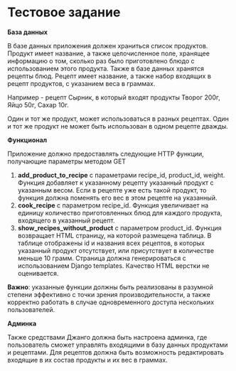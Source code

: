 # Тестовое задание

<div>
<p>
<b>База данных</b>
</p>

<p>
В базе данных приложения должен храниться список продуктов.
Продукт имеет название, а также целочисленное поле, хранящее информацию о том, 
сколько раз было приготовлено блюдо с использованием этого продукта. 
Также в базе данных хранятся рецепты блюд. 
Рецепт имеет название, а также набор входящих в рецепт продуктов, с указанием веса в граммах.
</p>

<p>
Например - рецепт Сырник, в который входят продукты Творог 200г, Яйцо 50г, Сахар 10г.
</p>

<p>
Один и тот же продукт, может использоваться в разных рецептах. 
Один и тот же продукт не может быть использован в одном рецепте дважды.
</p>

</div>

<div>
<p>
<b>Функционал</b>
</p>

<p>
Приложение должно предоставлять следующие HTTP функции, получающие параметры методом GET
</p>
<ol>

<li>
<b>add_product_to_recipe</b> с параметрами recipe_id, product_id, weight. 
Функция добавляет к указанному рецепту указанный продукт с указанным весом. 
Если в рецепте уже есть такой продукт, то функция должна поменять его вес в этом рецепте 
на указанный.
</li>

<li>
<b>cook_recipe</b> c параметром recipe_id. 
Функция увеличивает на единицу количество приготовленных блюд для каждого продукта, 
входящего в указанный рецепт.
</li>

<li>
<b>show_recipes_without_product</b> с параметром product_id. 
Функция возвращает HTML страницу, на которой размещена таблица. 
В таблице отображены id и названия всех рецептов, в которых указанный продукт отсутствует, 
или присутствует в количестве меньше 10 грамм. 
Страница должна генерироваться с использованием Django templates. 
Качество HTML верстки не оценивается.
</li>

</ol>

<p>
<b>Важно</b>: указанные функции должны быть реализованы в разумной степени 
эффективно с точки зрения производительности, а также корректно работать 
в случае одновременного доступа нескольких пользователей.
</p>

</div>

<div>
<p>
<b>Админка</b>
</p>

<p>
Также средствами Джанго должна быть настроена админка, 
где пользователь сможет управлять входящими в базу данных продуктами и рецептами. 
Для рецептов должна быть возможность редактировать входящие в их состав продукты и их вес в граммах.
</p>

</div>